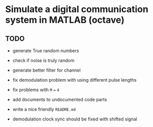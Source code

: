 # Simulate a digital communication system in MATLAB (octave)


## TODO

* generate True random numbers

* check if noise is truly random

* generate better filter for channel

* fix demodulation problem with using different pulse lengths

* fix problems with `M` `=` `4`

* add documents to undocumented code parts

* write a nice friendly `README.md`

* demodulation clock sync should be fixed with shifted signal
